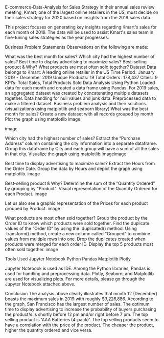E-commerce-Data-Analysis for Sales Strategy
In their annual sales review meeting, Kmart, one of the largest online retailers in the US, must decide on their sales strategy for 2020 based on insights from the 2019 sales data.

This project focuses on generating key insights regarding Kmart's sales for each month of 2019. The data will be used to assist Kmart's sales team in fine-tuning sales strategies as the year progresses.

Business Problem Statements
Observations on the following are made:

What was the best month for sales?
Which city had the highest number of sales?
Best time to display advertising to maximize sales?
Best-selling product & Why?
What products are most often sold together?
Dataset
Data belongs to Kmart: A leading online retailer in the US
Time Period :  January 2019  -  December 2019
Unique Products:  19
Total Orders :  178,437
Cities :  9
KPI’s : Total Sales, Total Products Sold
Data Analysis Using Python
Loaded data for each month and created a data frame using Pandas.
For 2019 sales, an aggregated dataset was created by concatenating multiple datasets together.
Data handling for null values and junk data.
Preprocessed data to make a filtered dataset.
Business problem analysis and their solutions. (visualizations using matplotlib and seaborn library)
What was the best month for sales?
Create a new dataset with all records grouped by month
Plot the graph using matplotlib
image

image

Which city had the highest number of sales?
Extract the “Purchase Address” column containing the city information into a separate dataframe.
Group this dataframe by City and each group will have a sum of all the sales in that city.
Visualize the graph using matplotlib
imageimage

Best time to display advertising to maximize sales?
Extract the Hours from the Order Date.
Group the data by Hours and depict the graph using matplotlib.
image

Best-selling product & Why?
Determine the sum of the "Quantity Ordered" by grouping by "Product".
Visual representation of the Quantity Ordered for each Product.
image

Let us also see a graphic representation of the Prices for each product grouped by Product.
image

What products are most often sold together?
Group the product by the Order ID to know which products were sold together.
Find the duplicate values of the “Order ID” by using the .duplicated() method.
Using .transform() method, create a new column called "Grouped" to combine values from multiple rows into one.
Drop the duplicates created when products were merged for each order ID.
Display the top 5 products most often sold together.
image

Tools Used
Jupyter Notebook Python Pandas Matplotlib Plotly

Jupyter Notebook is used as IDE.
Among the Python libraries, Pandas is used for handling and preprocessing data.
Plotly, Seaborn, and Matplotlib are used for visualizing plots.
For more details, please go through the Jupyter Notebook attached above.

Conclusion
The analysis above clearly illustrates that month 12 (December) boasts the maximum sales in 2019 with roughly $9,226,886.
According to the graph, San Francisco has the largest number of sales.
The optimum time to display advertising to increase the probability of buyers purchasing the product/s is shortly before 12 pm and/or right before 7 pm.
The top selling product is 'AAA Batteries (4-pack)'. The top selling products seem to have a correlation with the price of the product. The cheaper the product, higher the quantity ordered and vice versa.
